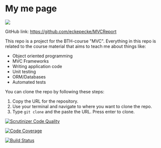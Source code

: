 My me page
============
![](goodhand.png)


GitHub link: https://github.com/eckepecke/MVCReport

This repo is a project for the BTH-course "MVC". Everything in this repo is related to the course material that aims to teach me about things like:
- Object oriented programming
- MVC Frameworks
- Writing application code
- Unit testing
- ORM/Databases
- Automated tests

You can clone the repo by following these steps:

1. Copy the URL for the repository.
2. Use your terminal and navigate to where you want to clone the repo.
3. Type ```git clone``` and the paste the URL. Press enter to clone.

[![Scrutinizer Code Quality](https://scrutinizer-ci.com/g/eckepecke/MVCReport/badges/quality-score.png?b=main)](https://scrutinizer-ci.com/g/eckepecke/MVCReport/?branch=main)

[![Code Coverage](https://scrutinizer-ci.com/g/eckepecke/MVCReport/badges/coverage.png?b=main)](https://scrutinizer-ci.com/g/eckepecke/MVCReport/?branch=main)

[![Build Status](https://scrutinizer-ci.com/g/eckepecke/MVCReport/badges/build.png?b=main)](https://scrutinizer-ci.com/g/eckepecke/MVCReport/build-status/main)
